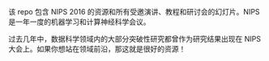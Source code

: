 该 repo 包含 NIPS 2016 的资源和所有受邀演讲、教程和研讨会的幻灯片。NIPS 是一年一度的机器学习和计算神经科学会议。

过去几年中，数据科学领域内的大部分突破性研究都曾作为研究结果出现在 NIPS 大会上。如果你想站在领域前沿，那这就是很好的资源！
